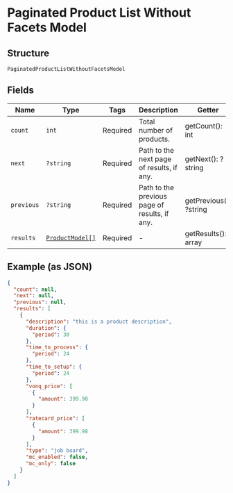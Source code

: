 
# Paginated Product List Without Facets Model

## Structure

`PaginatedProductListWithoutFacetsModel`

## Fields

| Name | Type | Tags | Description | Getter | Setter |
|  --- | --- | --- | --- | --- | --- |
| `count` | `int` | Required | Total number of products. | getCount(): int | setCount(int count): void |
| `next` | `?string` | Required | Path to the next page of results, if any. | getNext(): ?string | setNext(?string next): void |
| `previous` | `?string` | Required | Path to the previous page of results, if any. | getPrevious(): ?string | setPrevious(?string previous): void |
| `results` | [`ProductModel[]`](../../doc/models/product-model.md) | Required | - | getResults(): array | setResults(array results): void |

## Example (as JSON)

```json
{
  "count": null,
  "next": null,
  "previous": null,
  "results": [
    {
      "description": "this is a product description",
      "duration": {
        "period": 30
      },
      "time_to_process": {
        "period": 24
      },
      "time_to_setup": {
        "period": 24
      },
      "vonq_price": [
        {
          "amount": 399.98
        }
      ],
      "ratecard_price": [
        {
          "amount": 399.98
        }
      ],
      "type": "job board",
      "mc_enabled": false,
      "mc_only": false
    }
  ]
}
```

